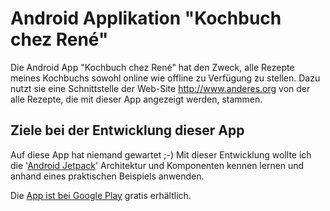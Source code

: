 # Android Applikation "Kochbuch chez René"

Die Android App "Kochbuch chez René" hat den Zweck, alle Rezepte meines Kochbuchs sowohl online wie offline zu Verfügung zu stellen. Dazu nutzt sie eine Schnittstelle der Web-Site http://www.anderes.org von der alle Rezepte, die mit dieser App angezeigt werden, stammen.

## Ziele bei der Entwicklung dieser App
Auf diese App hat niemand gewartet ;-) Mit dieser Entwicklung wollte ich die '[Android Jetpack](https://developer.android.com/jetpack/)' Architektur und Komponenten kennen lernen und anhand eines praktischen Beispiels anwenden.



Die [App ist bei Google Play](https://play.google.com/store/apps/details?id=org.anderes.app.cookbook) gratis erhältlich.
